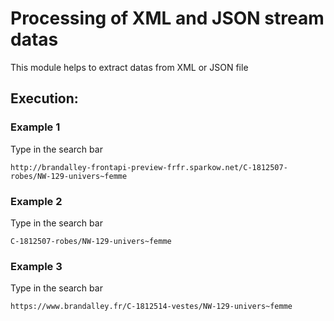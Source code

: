 <div align="center">
    <div id="demo" style="width: 50vh; height: 40vh; position: relative; z-index:4; display: none;">
    <video controls preload="metadata" loop autoplay>
      <source src="https://jmkd.fr/jmkd/internship_demo.mp4">video can't play
    </video>
  </div>
</div>

# Processing of XML and JSON stream datas 
This module helps to extract datas from XML or JSON file
## Execution:
### Example 1
Type in the search bar

```shell
http://brandalley-frontapi-preview-frfr.sparkow.net/C-1812507-robes/NW-129-univers~femme
```
### Example 2
Type in the search bar

```shell
C-1812507-robes/NW-129-univers~femme
```
### Example 3
Type in the search bar

```shell
https://www.brandalley.fr/C-1812514-vestes/NW-129-univers~femme
```
